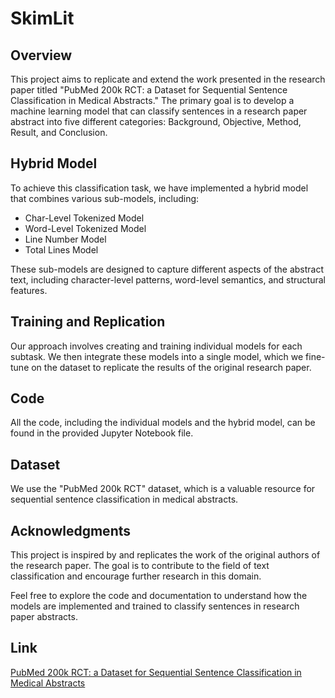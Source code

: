 # SkimLit
## Overview

This project aims to replicate and extend the work presented in the research paper titled "PubMed 200k RCT: a Dataset for Sequential Sentence Classification in Medical Abstracts." The primary goal is to develop a machine learning model that can classify sentences in a research paper abstract into five different categories: Background, Objective, Method, Result, and Conclusion.

## Hybrid Model

To achieve this classification task, we have implemented a hybrid model that combines various sub-models, including:

- Char-Level Tokenized Model
- Word-Level Tokenized Model
- Line Number Model
- Total Lines Model

These sub-models are designed to capture different aspects of the abstract text, including character-level patterns, word-level semantics, and structural features.

## Training and Replication

Our approach involves creating and training individual models for each subtask. We then integrate these models into a single model, which we fine-tune on the dataset to replicate the results of the original research paper.

## Code

All the code, including the individual models and the hybrid model, can be found in the provided Jupyter Notebook file.

## Dataset

We use the "PubMed 200k RCT" dataset, which is a valuable resource for sequential sentence classification in medical abstracts.

## Acknowledgments

This project is inspired by and replicates the work of the original authors of the research paper. The goal is to contribute to the field of text classification and encourage further research in this domain.

Feel free to explore the code and documentation to understand how the models are implemented and trained to classify sentences in research paper abstracts.

## Link
[PubMed 200k RCT: a Dataset for Sequential Sentence Classification in Medical Abstracts]((https://arxiv.org/abs/1710.06071)https://arxiv.org/abs/1710.06071)

